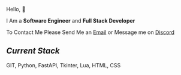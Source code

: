 Hello, 👋

I Am a **Software Engineer** and **Full Stack Developer**

To Contact Me Please Send Me an [Email](luadeer@gmail.com) or Message me on [Discord](https://discord.com/users/459798466269282305)

<h2 align="left"><i>Current Stack</i></h2>

GIT,
Python,
FastAPI,
Tkinter,
Lua,
HTML,
CSS
